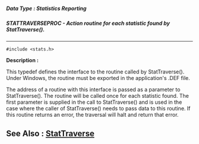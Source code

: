 ##### Data Type : Statistics Reporting
##### STATTRAVERSEPROC - Action routine for each statistic found by StatTraverse().
---
```
#include <stats.h>
```
**Description :**

This typedef defines the interface to the routine called by StatTraverse().  
Under Windows, the routine must be exported in the application's .DEF file.

The address of a routine with this interface is passed as a parameter to 
StatTraverse().  The routine will be called once for each statistic found.  The 
first parameter is supplied in the call to StatTraverse() and is used in the 
case where the caller of StatTraverse() needs to pass data to this routine.  If 
this routine returns an error, the traversal will halt and return that error.

**See Also :**
[StatTraverse](/domino-c-api-docs/reference/Func/StatTraverse)
---
